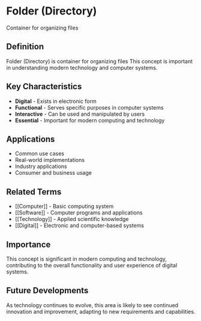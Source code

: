 # Folder (Directory)

Container for organizing files

## Definition
Folder (Directory) is container for organizing files This concept is important in understanding modern technology and computer systems.

## Key Characteristics
- **Digital** - Exists in electronic form
- **Functional** - Serves specific purposes in computer systems
- **Interactive** - Can be used and manipulated by users
- **Essential** - Important for modern computing and technology

## Applications
- Common use cases
- Real-world implementations
- Industry applications
- Consumer and business usage

## Related Terms
- [[Computer]] - Basic computing system
- [[Software]] - Computer programs and applications
- [[Technology]] - Applied scientific knowledge
- [[Digital]] - Electronic and computer-based systems

## Importance
This concept is significant in modern computing and technology, contributing to the overall functionality and user experience of digital systems.

## Future Developments
As technology continues to evolve, this area is likely to see continued innovation and improvement, adapting to new requirements and capabilities.
